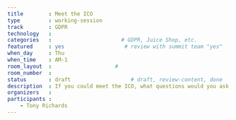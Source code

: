 ```yaml
---
title        : Meet the ICO
type         : working-session
track        : GDPR
technology   :
categories   :                      # GDPR, Juice Shop, etc.
featured     : yes                   # review with summit team "yes"
when_day     : Thu
when_time    : AM-1
room_layout  :                    #
room_number  :
status       : draft                   # draft, review-content, done
description  : If you could meet the ICO, what questions would you ask
organizers   :
participants :
    - Tony Richards
---
```


<!--(add intro)

## WHY

(...)

## What

(...)

## Outcomes

(...)

## References

(...)-->
